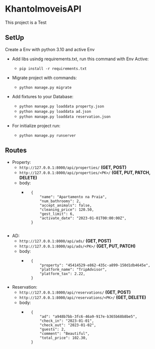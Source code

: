 # KhantoImoveisAPI
This project is a Test


## SetUp
Create a Env with python 3.10 and active Env

- Add libs usindg requirements.txt, run this command with Env Active:
  - ```pip install -r requirements.txt```

- Migrate project with commands:
  - ```python manage.py migrate```

- Add fixtures to your Database:
  - ```python manage.py loaddata property.json```
  - ```python manage.py loaddata ad.json```
  - ```python manage.py loaddata reservation.json```

- For initialize project run:
  - ```python manage.py runserver```


## Routes

- Property:
  - ```http://127.0.0.1:8000/api/properties/``` **(GET, POST)**
  - ```http://127.0.0.1:8000/api/properties/<PK>/``` **(GET, PUT, PATCH, DELETE)**
  - body:
    - ```
        {
            "name": "Apartamento na Praia",
            "num_bathrooms": 2,
            "accept_animals": false,
            "cleaning_price": 120.50,
            "gest_limit": 6,
            "activate_date": "2023-01-01T00:00:00Z",
        }


- AD:
  - ```http://127.0.0.1:8000/api/ads/``` **(GET, POST)**
  - ```http://127.0.0.1:8000/api/ads/<PK>/``` **(GET, PUT, PATCH)**
  - body:
    - ```
        {
            "property": "45414529-e862-435c-a899-150d1db4645e",
            "platform_name": "TripAdvisor",
            "platform_tax": 2.22,
        }
- Reservation:
  - ```http://127.0.0.1:8000/api/reservations/``` **(GET, POST)**
  - ```http://127.0.0.1:8000/api/reservations/<PK>/``` **(GET, DELETE)**
  - body:
    - ```
        {
            "ad": "a948b7bb-3fc6-46a9-917e-b365b68b8be5",
            "check_in": "2023-01-01",
            "check_out": "2023-01-02",
            "guests": 2,
            "comment": "Beautiful",
            "total_price": 102.30,
        }

